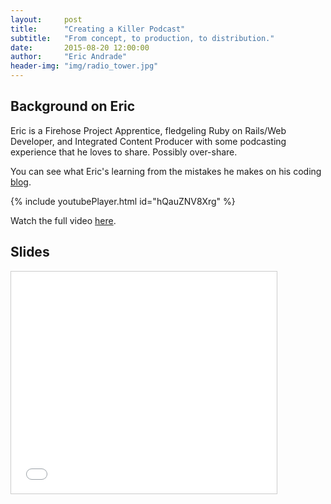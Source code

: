 ```yaml
---
layout:     post
title:      "Creating a Killer Podcast"
subtitle:   "From concept, to production, to distribution."
date:       2015-08-20 12:00:00
author:     "Eric Andrade"
header-img: "img/radio_tower.jpg"
---
```


## Background on Eric

Eric is a Firehose Project Apprentice, fledgeling Ruby on Rails/Web Developer, and Integrated Content Producer with some podcasting experience that he loves to share. Possibly over-share.

You can see what Eric's learning from the mistakes he makes on his coding [blog](http://contenttheory.com/).

{% include youtubePlayer.html id="hQauZNV8Xrg" %}

Watch the full video [here](https://www.youtube.com/watch?v=fk7AQFLhFTE).

## Slides

<iframe src="//www.slideshare.net/slideshow/embed_code/key/10nJJJbKvnAUUx" width="425" height="355" frameborder="0" marginwidth="0" marginheight="0" scrolling="no" style="border:1px solid #CCC; border-width:1px; margin-bottom:5px; max-width: 100%;" allowfullscreen> </iframe>

